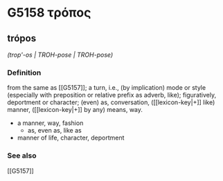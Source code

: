 # G5158 τρόπος

## trópos

_(trop'-os | TROH-pose | TROH-pose)_

### Definition

from the same as [[G5157]]; a turn, i.e., (by implication) mode or style (especially with preposition or relative prefix as adverb, like); figuratively, deportment or character; (even) as, conversation, ([[lexicon-key|+]] like) manner, ([[lexicon-key|+]] by any) means, way.

- a manner, way, fashion
  - as, even as, like as
- manner of life, character, deportment

### See also

[[G5157]]

